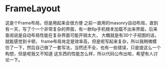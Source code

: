 # FrameLayout
这是个Frame布局，但是用起来会很方便
之前一直用的masonry自动布局，直到有一天，写了个一个非常复杂的界面，有一款6p手机根本加载不出来界面，后来查阅说是自动布局性能在复杂界面可能开销太大，
大概就是有30个子视图的话，就能感觉到卡顿，
frame布局肯定是效率高，但是呢写起来复杂，所以我稍微模仿了一下，然后自己做了一套写法，当然还不全，也有一些错误，只是提这么一个构想，但是呢我又不知道
这东西的性能怎么样，所以代码公布出啦，希望有人讨论一下。
